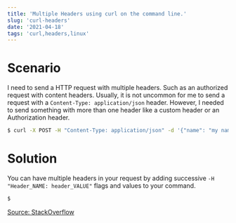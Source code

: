 ```yaml
---
title: 'Multiple Headers using curl on the command line.'
slug: 'curl-headers'
date: '2021-04-18'
tags: 'curl,headers,linux'
---
```


# Scenario

I need to send a HTTP request with multiple headers.  Such as an authorized request with content headers.  Usually, it is not uncommon for me to send a request with a `Content-Type: application/json` header.  However, I needed to send something with more than one header like a custom header or an Authorization header.

```bash
$ curl -X POST -H "Content-Type: application/json" -d '{"name": "my name is", "email": "email@email.ca"}' http://localhost:8080/api/subscribe
```

# Solution

You can have multiple headers in your request by adding successive `-H "Header_NAME: header_VALUE"` flags and values to your command. 

```bash
$ 
```

[Source: StackOverflow](https://stackoverflow.com/questions/4212503/how-can-i-set-the-request-header-for-curl)